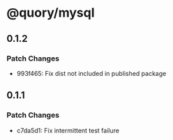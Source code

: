 # @quory/mysql

## 0.1.2

### Patch Changes

- 993f465: Fix dist not included in published package

## 0.1.1

### Patch Changes

- c7da5d1: Fix intermittent test failure
